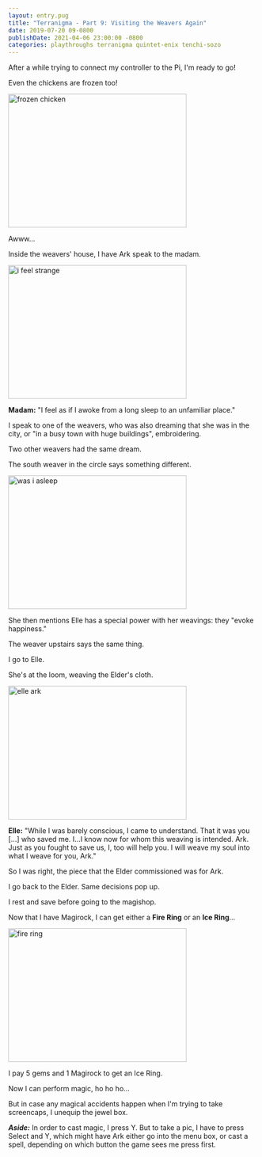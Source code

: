 ```yaml
---
layout: entry.pug
title: "Terranigma - Part 9: Visiting the Weavers Again"
date: 2019-07-20 09-0800
publishDate: 2021-04-06 23:00:00 -0800
categories: playthroughs terranigma quintet-enix tenchi-sozo
---
```


After a while trying to connect my controller to the Pi, I'm ready to go!

Even the chickens are frozen too!

<img src="https://i.imgur.com/7ysuZvl.png" alt="frozen chicken" width="360" height="270" id="liveblog" />

Awww...

Inside the weavers' house, I have Ark speak to the madam.

<img src="https://i.imgur.com/9elcSzL.png" alt="i feel strange" width="360" height="270" id="liveblog" />

**Madam:** "I feel as if I awoke from a long sleep to an unfamiliar place."

I speak to one of the weavers, who was also dreaming that she was in the city, or "in a busy town with huge buildings", embroidering.

Two other weavers had the same dream.

The south weaver in the circle says something different.

<img src="https://i.imgur.com/6BlsSwB.png" alt="was i asleep" width="360" height="270" id="liveblog" />

She then mentions Elle has a special power with her weavings: they "evoke happiness."

The weaver upstairs says the same thing.

I go to Elle.

She's at the loom, weaving the Elder's cloth.

<img src="https://i.imgur.com/vAYgJF9.png" alt="elle ark" width="360" height="270" id="liveblog" />

**Elle:** "While I was barely conscious, I came to understand. That it was you [...] who saved me. I...I know now for whom this weaving is intended. Ark. Just as you fought to save us, I, too will help you. I will weave my soul into what I weave for you, Ark."

So I was right, the piece that the Elder commissioned was for Ark.

I go back to the Elder. Same decisions pop up.

I rest and save before going to the magishop.

Now that I have Magirock, I can get either a **Fire Ring** or an **Ice Ring**...

<img src="https://i.imgur.com/oqdrlCj.png" alt="fire ring" width="360" height="270" id="liveblog" />

I pay 5 gems and 1 Magirock to get an Ice Ring.

Now I can perform magic, ho ho ho...

But in case any magical accidents happen when I'm trying to take screencaps, I unequip the jewel box.

***Aside:*** In order to cast magic, I press Y. But to take a pic, I have to press Select and Y, which might have Ark either go into the menu box, or cast a spell, depending on which button the game sees me press first.